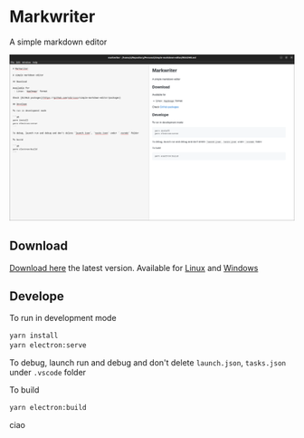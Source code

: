 # Markwriter

A simple markdown editor

![](./sample-image.png)

## Download

[Download here](https://github.com/sdiricco/simple-markdown-editor/releases/tag/1.0.0) the latest version. 
Available for [Linux](https://github.com/sdiricco/simple-markdown-editor/releases/tag/alpha-0.8.1) and [Windows](https://github.com/sdiricco/simple-markdown-editor/releases/tag/1.0.0)


## Develope

To run in development mode

```sh
yarn install
yarn electron:serve
```

To debug, launch run and debug and don't delete `launch.json`, `tasks.json` under `.vscode` folder

To build

```sh
yarn electron:build
```
ciao 
